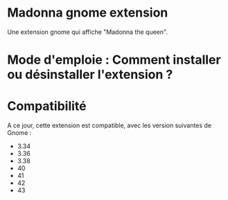 # Madonna gnome extension
Une extension gnome qui affiche "Madonna the queen".

# Mode d'emploie : Comment installer ou désinstaller l'extension ?


# Compatibilité
A ce jour, cette extension est compatible, avec les version suivantes de Gnome :
- 3.34 
- 3.36 
- 3.38 
- 40 
- 41 
- 42 
- 43
